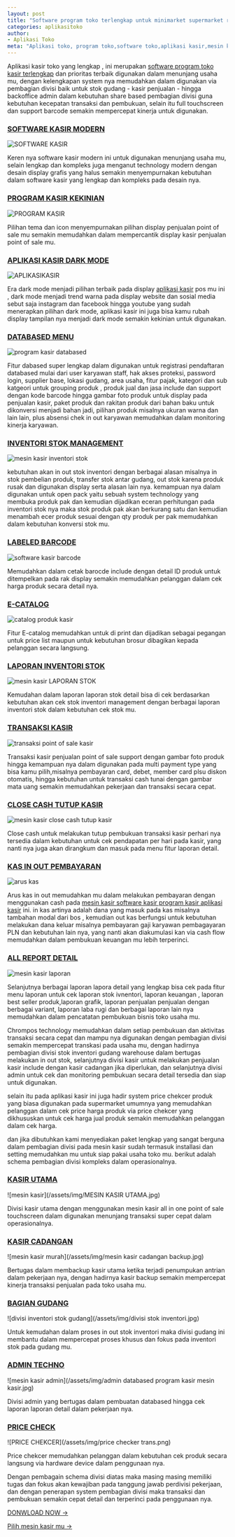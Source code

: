 ```yaml
---
layout: post
title: "Software program toko terlengkap untuk minimarket supermarket retail"
categories: aplikasitoko
author:
- Aplikasi Toko
meta: "Aplikasi toko, program toko,software toko,aplikasi kasir,mesin kasir toko lengkap stok gudang"
---
```

Aplikasi kasir toko yang lengkap , ini merupakan [software program toko kasir terlengkap](/aplikasitoko/2020/03/29/chrom.html) dan prioritas terbaik digunakan dalam menunjang usaha mu, dengan kelengkapan system nya memudahkan dalam digunakan via pembagian divisi baik untuk stok gudang - kasir penjualan - hingga backoffice admin dalam kebutuhan share based pembagian divisi guna kebutuhan kecepatan transaksi dan pembukuan, selain itu full touchscreen dan support barcode semakin mempercepat kinerja untuk digunakan.



### **[SOFTWARE KASIR MODERN](/aplikasitoko/2020/03/29/chrom.html)**

![SOFTWARE KASIR](/assets/img/5.penjualan2.png)

Keren nya software kasir modern ini untuk digunakan menunjang usaha mu, selain lengkap dan kompleks juga menganut technology modern dengan desain display grafis yang halus semakin menyempurnakan kebutuhan dalam software kasir yang lengkap dan kompleks pada desain nya.





### **[PROGRAM KASIR KEKINIAN](/aplikasitoko/2020/03/29/chrom.html)**

![PROGRAM KASIR](/assets/img/5.penjualan1.png)

Pilihan tema dan icon menyempurnakan pilihan display penjualan point of sale mu semakin memudahkan dalam mempercantik display kasir penjualan point of sale mu.






### **[APLIKASI KASIR DARK MODE](/aplikasitoko/2020/03/29/chrom.html)**

![APLIKASIKASIR](/assets/img/5.penjualan4.png)

Era dark mode menjadi pilihan  terbaik pada display [aplikasi kasir](/aplikasitoko/2020/03/29/chrom.html) pos mu ini , dark mode menjadi trend warna pada display website dan sosial media sebut saja instagram dan facebook hingga youtube yang sudah menerapkan pilihan dark mode, aplikasi kasir ini juga bisa kamu rubah display tampilan nya menjadi dark mode semakin kekinian untuk digunakan.





### **[DATABASED MENU](/aplikasitoko/2020/03/29/chrom.html)**

![program kasir databased](/assets/img/c-db.png)

Fitur dabased super lengkap dalam digunakan untuk registrasi pendaftaran databased mulai dari user karyawan staff, hak akses proteksi, password login, supplier base, lokasi gudang, area usaha, fitur pajak, kategori dan sub katgeori untuk grouping produk , produk jual dan jasa include dan support dengan kode barcode hingga gambar foto produk untuk display pada penjualan kasir, paket produk dan rakitan produk dari bahan baku untuk dikonversi menjadi bahan jadi, pilihan produk misalnya ukuran warna dan lain lain, plus absensi chek in out karyawan memudahkan dalam monitoring kinerja karyawan.




### **[INVENTORI STOK MANAGEMENT](/aplikasitoko/2020/03/29/chrom.html)**

![mesin kasir inventori stok](/assets/img/pergerakan-stok.png)

 kebutuhan akan in out stok inventori dengan berbagai alasan misalnya in stok pembelian produk, transfer stok antar gudang, out stok karena produk rusak dan digunakan display serta alasan lain nya. kemampuan nya dalam digunakan untuk open pack yaitu sebuah system technology yang membuka produk pak dan kemudian dijadikan eceran perhitungan pada inventori stok nya maka stok produk pak akan berkurang satu dan kemudian menambah ecer produk sesuai dengan qty produk per pak memudahkan dalam kebutuhan konversi stok mu.



### **[LABELED BARCODE](/aplikasitoko/2020/03/29/chrom.html)**

![software kasir barcode](/assets/img/softwarekasir-laporan-product-label.png)

Memudahkan dalam cetak barocde include dengan detail ID produk untuk ditempelkan pada rak display semakin memudahkan pelanggan dalam cek harga produk secara detail nya.





### **[E-CATALOG](/aplikasitoko/2020/03/29/chrom.html)**

![catalog produk kasir](/assets/img/softwarekasir-laporan-catalog-product.png)

Fitur E-catalog memudahkan untuk di print dan dijadikan sebagai pegangan untuk price list maupun untuk kebutuhan brosur dibagikan kepada pelanggan secara langsung.





### **[LAPORAN INVENTORI STOK](/aplikasitoko/2020/03/29/chrom.html)**

![mesin kasir LAPORAN STOK](/assets/img/softwarekasir-laporan-stok-inventory.png)

Kemudahan dalam laporan laporan stok detail bisa di cek berdasarkan kebutuhan akan cek stok inventori management dengan berbagai laporan inventori stok dalam kebutuhan cek stok mu.





### **[TRANSAKSI KASIR](/aplikasitoko/2020/03/29/chrom.html)**

![transaksi point of sale kasir](/assets/img/pembayaran.png)

Transaksi kasir penjualan point of sale support dengan gambar foto produk hingga kemampuan nya dalam digunakan pada multi payment type yang bisa kamu pilih,misalnya pembayaran card, debet, member card plsu diskon otomatis, hingga kebutuhan untuk transaksi cash tunai dengan gambar mata uang semakin memudahkan pekerjaan dan transaksi secara cepat.





### **[CLOSE CASH TUTUP KASIR](/aplikasitoko/2020/03/29/chrom.html)**

![mesin kasir close cash tutup kasir](/assets/img/16.close-cash.png)

Close cash untuk melakukan tutup pembukuan transaksi kasir perhari nya tersedia dalam kebutuhan untuk cek pendapatan per hari pada kasir, yang nanti nya juga akan dirangkum dan masuk pada menu fitur laporan detail.





### **[KAS IN OUT PEMBAYARAN](/aplikasitoko/2020/03/29/chrom.html)**

![arus kas](/assets/img/10.arus-kas-in-out.png)

Arus kas in out memudahkan mu dalam melakukan pembayaran dengan menggunakan cash pada [mesin kasir software kasir program kasir aplikasi kasir](/aplikasitoko/2020/03/29/chrom.html) ini. in kas artinya adalah dana yang masuk pada kas misalnya tambahan modal dari bos , kemudian out kas berfungsi untuk kebutuhan melakukan dana keluar misalnya pembayaran gaji karyawan pembagayaran PLN dan kebutuhan lain nya, yang nanti akan diakumulasi kan via cash flow memudahkan dalam pembukuan keuangan mu lebih terperinci.





### **[ALL REPORT DETAIL](/aplikasitoko/2020/03/29/chrom.html)**

![mesin kasir laporan](/assets/img/report.jpg)

Selanjutnya berbagai laporan lapora detail yang lengkap bisa cek pada fitur menu laporan untuk cek laporan stok ivnentori, laporan keuangan , laporan best seller produk,laporan grafik, laporan penjualan penjualan dengan berbagai variant, laporan laba rugi dan berbagai laporan lain nya memudahkan dalam pencatatan pembukuan bisnis toko usaha mu.


Chrompos technology memudahkan dalam setiap pembukuan dan aktivitas transaksi secara cepat dan mampu nya digunakan dengan pembagian divisi semakin mempercepat transkasi pada usaha mu, dengan hadirnya pembagian divisi stok inventori gudang warehouse dalam bertugas melakukan in out stok, selanjutnya divisi kasir untuk melakukan penjualan kasir include dengan kasir cadangan jika diperlukan, dan selanjutnya divisi admin untuk cek dan monitoring pembukuan secara detail tersedia dan siap untuk digunakan.

selain itu pada aplikasi kasir ini juga hadir system price chekcer produk yang biasa digunakan pada supermarket umumnya yang memudahkan pelanggan dalam cek price harga produk via price chekcer yang dikhususkan untuk cek harga jual produk semakin memudahkan pelanggan dalam cek harga.

dan jika dibutuhkan kami menyediakan paket lengkap yang sangat berguna dalam pembagian divisi pada mesin kasir sudah termasuk installasi dan setting memudahkan mu untuk siap pakai usaha toko mu. berikut adalah schema pembagian divisi kompleks dalam operasionalnya.




### **[KASIR UTAMA](/aplikasitoko/2020/03/29/chrom.html)**

![mesin kasir](/assets/img/MESIN KASIR UTAMA.jpg)

Divisi kasir utama dengan menggunakan mesin kasir all in one point of sale touchscreen dalam digunakan menunjang transaksi super cepat dalam operasionalnya.




### **[KASIR CADANGAN](/aplikasitoko/2020/03/29/chrom.html)**

![mesin kasir murah](/assets/img/mesin kasir cadangan backup.jpg)

Bertugas dalam membackup kasir utama ketika terjadi penumpukan antrian dalam pekerjaan nya, dengan hadirnya kasir backup semakin mempercepat kinerja transaksi penjualan pada toko usaha mu.




### **[BAGIAN GUDANG](/aplikasitoko/2020/03/29/chrom.html)**

![divisi inventori stok gudang](/assets/img/divisi stok inventori.jpg)

Untuk kemudahan dalam proses in out stok inventori maka divisi gudang ini membantu dalam mempercepat proses khusus dan fokus pada inventori stok pada gudang mu.




### **[ADMIN TECHNO](/aplikasitoko/2020/03/29/chrom.html)**

![mesin kasir admin](/assets/img/admin databased program kasir mesin kasir.jpg)

Divisi admin yang bertugas dalam pembuatan databased hingga cek laporan laporan detail dalam pekerjaan nya.




### **[PRICE CHECK](/aplikasitoko/2020/03/29/chrom.html)**

![PRICE CHEKCER](/assets/img/price checker trans.png)

Price chekcer memudahkan pelanggan dalam kebutuhan cek produk secara langsung via hardware device dalam penggunaan nya.


Dengan pembagain schema divisi diatas maka masing masing memiliki tugas dan fokus akan kewajiban pada tanggung jawab perdivisi pekerjaan, dan dengan penerapan system pembagian divisi maka transaksi dan pembukuan semakin cepat detail dan terperinci pada penggunaan nya.


[DONWLOAD NOW →](https://mesinkasir.github.io/e-catalog/CHROMPOS%20retail.pdf)

[Pilih mesin kasir mu →](/hardware)

